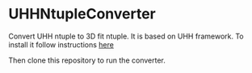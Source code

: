 # UHHNtupleConverter

Convert UHH ntuple to 3D fit ntuple. It is based on UHH framework. To install it follow instructions [here](https://github.com/UHH2/UHH2/wiki/Installing,-Compiling,-Ntuples-(RunII-2016,17,-18-datasets-in-CMSSW_10_2_X-v1))

Then clone this repository to run the converter.
